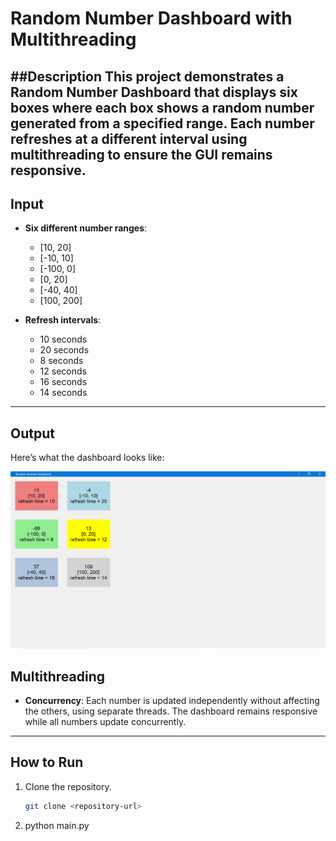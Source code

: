 # Random Number Dashboard with Multithreading


##Description
This project demonstrates a Random Number Dashboard that displays six boxes where each box shows a random number generated from a specified range. Each number refreshes at a different interval using multithreading to ensure the GUI remains responsive.
---
## Input

- **Six different number ranges**:
  - [10, 20]
  - [-10, 10]
  - [-100, 0]
  - [0, 20]
  - [-40, 40]
  - [100, 200]

- **Refresh intervals**:
  - 10 seconds
  - 20 seconds
  - 8 seconds
  - 12 seconds
  - 16 seconds
  - 14 seconds

---
## Output
Here’s what the dashboard looks like:

![Dashboard Output](images/output.png)

## Multithreading

- **Concurrency**: Each number is updated independently without affecting the others, using separate threads. The dashboard remains responsive while all numbers update concurrently.

---
## How to Run
1. Clone the repository.
   ```bash
   git clone <repository-url>
2. python main.py   

